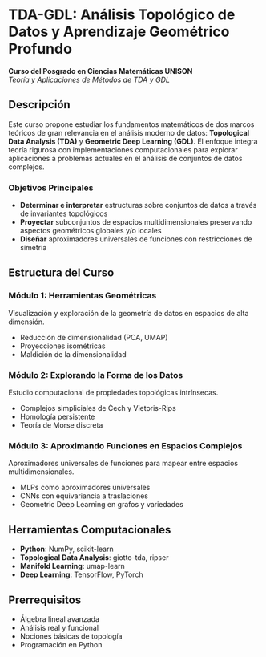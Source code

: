# TDA-GDL: Análisis Topológico de Datos y Aprendizaje Geométrico Profundo

**Curso del Posgrado en Ciencias Matemáticas UNISON**  
*Teoría y Aplicaciones de Métodos de TDA y GDL*

## Descripción

Este curso propone estudiar los fundamentos matemáticos de dos marcos teóricos de gran relevancia en el análisis moderno de datos: **Topological Data Analysis (TDA)** y **Geometric Deep Learning (GDL)**. El enfoque integra teoría rigurosa con implementaciones computacionales para explorar aplicaciones a problemas actuales en el análisis de conjuntos de datos complejos.

### Objetivos Principales

- **Determinar e interpretar** estructuras sobre conjuntos de datos a través de invariantes topológicos
- **Proyectar** subconjuntos de espacios multidimensionales preservando aspectos geométricos globales y/o locales
- **Diseñar** aproximadores universales de funciones con restricciones de simetría

## Estructura del Curso

### Módulo 1: Herramientas Geométricas
Visualización y exploración de la geometría de datos en espacios de alta dimensión.
- Reducción de dimensionalidad (PCA, UMAP)
- Proyecciones isométricas
- Maldición de la dimensionalidad

### Módulo 2: Explorando la Forma de los Datos
Estudio computacional de propiedades topológicas intrínsecas.
- Complejos simpliciales de Čech y Vietoris-Rips
- Homología persistente
- Teoría de Morse discreta

### Módulo 3: Aproximando Funciones en Espacios Complejos
Aproximadores universales de funciones para mapear entre espacios multidimensionales.
- MLPs como aproximadores universales
- CNNs con equivariancia a traslaciones
- Geometric Deep Learning en grafos y variedades

## Herramientas Computacionales

- **Python**: NumPy, scikit-learn
- **Topological Data Analysis**: giotto-tda, ripser
- **Manifold Learning**: umap-learn
- **Deep Learning**: TensorFlow, PyTorch

## Prerrequisitos

- Álgebra lineal avanzada
- Análisis real y funcional
- Nociones básicas de topología
- Programación en Python
